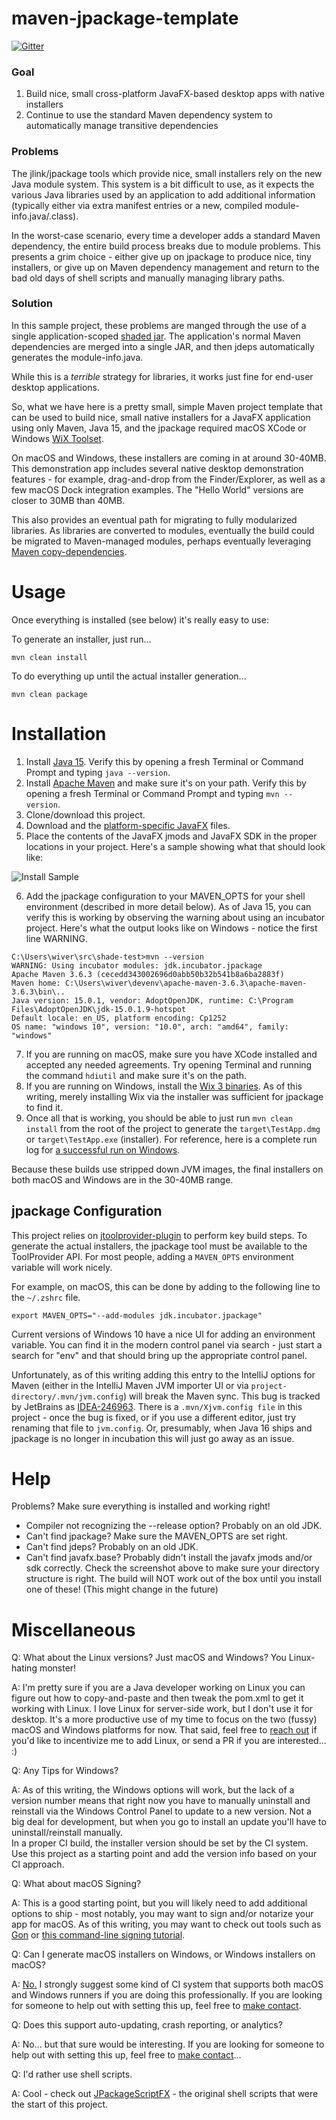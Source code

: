 
# maven-jpackage-template

[![Gitter](https://badges.gitter.im/Join%20Chat.svg)](https://gitter.im/https://gitter.im/maven-jpackage-template/community)

### Goal

1. Build nice, small cross-platform JavaFX-based desktop apps with native installers
2. Continue to use the standard Maven dependency system to automatically manage transitive dependencies

### Problems

The jlink/jpackage tools which provide nice, small installers rely on the new Java
module system. This system is a bit difficult to use, as it expects the various
Java libraries used by an application to add additional information (typically either via
extra manifest entries or a new, compiled module-info.java/.class).

In the worst-case scenario, every time a developer adds a standard Maven dependency, the entire
build process breaks due to module problems. This presents a grim choice - either give up on jpackage to produce
nice, tiny installers, or give up on Maven dependency management and return to the bad old days of shell scripts
and manually managing library paths.

### Solution

In this sample project, these problems are manged through the use of a single
application-scoped [shaded jar](https://maven.apache.org/plugins/maven-shade-plugin/). 
The application's normal Maven dependencies are merged into a single JAR, and then jdeps automatically 
generates the module-info.java.

While this is a *terrible* strategy for libraries, it works just fine for end-user
desktop applications.

So, what we have here is a pretty small, simple Maven project template that can be used to 
build nice, small native installers for a JavaFX application using only Maven, Java 15, and 
the jpackage required macOS XCode or Windows [WiX Toolset](https://wixtoolset.org/).

On macOS and Windows, these installers are coming in at around 30-40MB. This demonstration app
includes several native desktop demonstration features - for example, drag-and-drop from the Finder/Explorer,
as well as a few macOS Dock integration examples. The "Hello World" versions are closer to 30MB than 40MB.

This also provides an eventual path for migrating to fully modularized libraries. As libraries are converted to
modules, eventually the build could be migrated to Maven-managed modules, perhaps eventually leveraging
[Maven copy-dependencies](https://maven.apache.org/plugins/maven-dependency-plugin/copy-dependencies-mojo.html).

# Usage

Once everything is installed (see below) it's really easy to use:

To generate an installer, just run...

`mvn clean install`

To do everything up until the actual installer generation...

`mvn clean package`

# Installation

1. Install [Java 15](https://adoptopenjdk.net/). Verify this by opening a fresh Terminal or
Command Prompt and typing `java --version`.
2. Install [Apache Maven](http://maven.apache.org/install.html) and make sure it's on your path.
Verify this by opening a fresh Terminal or Command Prompt and typing `mvn --version`.
3. Clone/download this project.
4. Download and the [platform-specific JavaFX](https://gluonhq.com/products/javafx/) files.
5. Place the contents of the JavaFX jmods and JavaFX SDK in the proper locations in your project. 
Here's a sample showing what that should look like:

![Install Sample](docs/file-layout.png)

6. Add the jpackage configuration to your MAVEN_OPTS for your shell environment (described in 
more detail below).
As of Java 15, you can verify this is working by observing the warning about using an incubator
project. Here's what the output looks like on Windows - notice the first line WARNING.
``` 
C:\Users\wiver\src\shade-test>mvn --version
WARNING: Using incubator modules: jdk.incubator.jpackage
Apache Maven 3.6.3 (cecedd343002696d0abb50b32b541b8a6ba2883f)
Maven home: C:\Users\wiver\devenv\apache-maven-3.6.3\apache-maven-3.6.3\bin\..
Java version: 15.0.1, vendor: AdoptOpenJDK, runtime: C:\Program Files\AdoptOpenJDK\jdk-15.0.1.9-hotspot
Default locale: en_US, platform encoding: Cp1252
OS name: "windows 10", version: "10.0", arch: "amd64", family: "windows"
```

7. If you are running on macOS, make sure you have XCode installed and accepted any needed
agreements. Try opening Terminal and running the command `hdiutil` and make sure it's on the path.
8. If you are running on Windows, install the [Wix 3 binaries](https://github.com/wixtoolset/wix3/releases/).
As of this writing, merely installing Wix via the installer was sufficient for jpackage to find it.
9. Once all that is working, you should be able to just run `mvn clean install` from the root of the project
to generate the `target\TestApp.dmg` or `target\TestApp.exe` (installer).
For reference, here is a complete run log for [a successful run on Windows](docs/sample-windows-run.md).

Because these builds use stripped down JVM images, the final installers on both macOS and Windows are in
the 30-40MB range.

## jpackage Configuration

This project relies on [jtoolprovider-plugin](https://github.com/wiverson/jtoolprovider-plugin) 
to perform key build steps. To generate the actual installers, the jpackage tool must be available to the ToolProvider 
API.  For most people, adding a `MAVEN_OPTS` environment variable will work nicely.

For example, on macOS, this can be done by adding to
the following line to the `~/.zshrc` file.

`export MAVEN_OPTS="--add-modules jdk.incubator.jpackage"`

Current versions of Windows 10 have a nice UI for adding an environment
variable. You can find it in the modern control panel via search -
just start a search for "env" and that should bring up the appropriate control panel.

Unfortunately, as of this writing adding this entry to the IntelliJ
options for Maven (either in the IntelliJ Maven JVM importer UI or 
via `project-directory/.mvn/jvm.config`) will break the Maven sync. 
This bug is tracked by JetBrains as 
[IDEA-246963](https://youtrack.jetbrains.com/issue/IDEA-246963).
There is a `.mvn/Xjvm.config file` in this project - once the bug is fixed,
 or if you use a different editor, 
just try renaming that file to `jvm.config`. Or, presumably, when Java 16 
ships and jpackage is no longer in incubation this will just go away as an issue.

# Help

Problems? Make sure everything is installed and working right!

- Compiler not recognizing the --release option? Probably on an old JDK.
- Can't find jpackage? Make sure the MAVEN_OPTS are set right.
- Can't find jdeps? Probably on an old JDK.
- Can't find javafx.base? Probably didn't install the javafx jmods and/or sdk correctly. Check the screenshot
above to make sure your directory structure is right. The build will NOT work out of the box until you install
one of these! (This might change in the future)

# Miscellaneous

Q: What about the Linux versions? Just macOS and Windows? You Linux-hating monster!

A: I'm pretty sure if you are a Java developer working on Linux you can figure out how to copy-and-paste
and then tweak the pom.xml to get it working with Linux.  I love Linux for server-side work, but
I don't use it for desktop.  It's a more productive use of my time to focus on the two (fussy)
macOS and Windows platforms for now. That said, feel free to [reach out](https://doublerobot.com/contact)
if you'd like to incentivize me to add Linux, or send a PR if you are interested...  :)

Q: Any Tips for Windows?

A: As of this writing, the Windows options will work, but the lack of a version number means that right now
you have to manually uninstall and reinstall via the Windows Control Panel to update to a new version. Not a
big deal for development, but when you go to install an update you'll have to uninstall/reinstall manually.  
In a proper CI build, the installer version should be set by the CI system. Use this project as a starting
point and add the version info based on your CI approach.

Q: What about macOS Signing?

A: This is a good starting point, but you will likely need to add additional options to ship - most notably,
you may want to sign and/or notarize your app for macOS. As of this writing, you may want to check out tools
such as [Gon](https://github.com/nordcloud/gon) 
or [this command-line signing tutorial](https://blog.dgunia.de/2020/02/12/signed-macos-programs-with-java-14/).

Q: Can I generate macOS installers on Windows, or Windows installers on macOS?

A: [No.](https://openjdk.java.net/jeps/392) I strongly suggest some kind of CI system that supports both macOS 
and Windows runners if you are doing this professionally. If you are looking for someone to help out with setting 
this up, feel free to [make contact](https://doublerobot.com/contact).

Q: Does this support auto-updating, crash reporting, or analytics?

A: No... but that sure would be interesting. If you are looking for someone to help out with setting this up, feel free 
 to [make contact](https://doublerobot.com/contact)...

Q: I'd rather use shell scripts.

A: Cool - check out [JPackageScriptFX](https://github.com/dlemmermann/JPackageScriptFX) - the original shell scripts
that were the start of this project.
